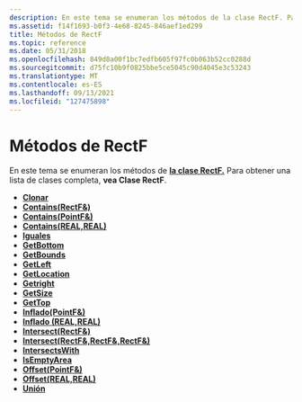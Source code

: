 ```yaml
---
description: En este tema se enumeran los métodos de la clase RectF. Para obtener una lista de clases completa, vea Clase RectF.
ms.assetid: f14f1693-b0f3-4e68-8245-846aef1ed299
title: Métodos de RectF
ms.topic: reference
ms.date: 05/31/2018
ms.openlocfilehash: 849d8a00f1bc7edfb605f97fc0b063b52cc0288d
ms.sourcegitcommit: d75fc10b9f0825bbe5ce5045c90d4045e3c53243
ms.translationtype: MT
ms.contentlocale: es-ES
ms.lasthandoff: 09/13/2021
ms.locfileid: "127475898"
---
```

# <a name="rectf-methods"></a>Métodos de RectF

En este tema se enumeran los métodos de [**la clase RectF.**](/windows/desktop/api/gdiplustypes/nl-gdiplustypes-rectf) Para obtener una lista de clases completa, **vea Clase RectF**.

-   [**Clonar**](/windows/desktop/api/Gdiplustypes/nf-gdiplustypes-rectf-clone)
-   [**Contains(RectF&)**](/windows/win32/api/gdiplustypes/nf-gdiplustypes-rectf-contains(inconstrectf_))
-   [**Contains(PointF&)**](/windows/win32/api/gdiplustypes/nf-gdiplustypes-rectf-contains(inconstpointf_))
-   [**Contains(REAL,REAL)**](/previous-versions//ms534956(v=vs.85))
-   [**Iguales**](/windows/desktop/api/Gdiplustypes/nf-gdiplustypes-rectf-equals)
-   [**GetBottom**](/windows/desktop/api/Gdiplustypes/nf-gdiplustypes-rectf-getbottom)
-   [**GetBounds**](/windows/desktop/api/Gdiplustypes/nf-gdiplustypes-rectf-getbounds)
-   [**GetLeft**](/windows/desktop/api/Gdiplustypes/nf-gdiplustypes-rectf-getleft)
-   [**GetLocation**](/windows/desktop/api/Gdiplustypes/nf-gdiplustypes-rectf-getlocation)
-   [**Getright**](/windows/desktop/api/Gdiplustypes/nf-gdiplustypes-rectf-getright)
-   [**GetSize**](/windows/desktop/api/Gdiplustypes/nf-gdiplustypes-rectf-getsize)
-   [**GetTop**](/windows/desktop/api/Gdiplustypes/nf-gdiplustypes-rectf-gettop)
-   [**Inflado(PointF&)**](/windows/win32/api/gdiplustypes/nf-gdiplustypes-rectf-inflate(inconstpointf_))
-   [**Inflado (REAL,REAL)**](/previous-versions//ms534953(v=vs.85))
-   [**Intersect(RectF&)**](/previous-versions//ms534950(v=vs.85))
-   [**Intersect(RectF&,RectF&,RectF&)**](/windows/win32/api/gdiplustypes/nf-gdiplustypes-rectf-intersect(outrectf__inconstrectf__inconstrectf_))
-   [**IntersectsWith**](/windows/desktop/api/Gdiplustypes/nf-gdiplustypes-rectf-intersectswith)
-   [**IsEmptyArea**](/windows/desktop/api/Gdiplustypes/nf-gdiplustypes-rectf-isemptyarea)
-   [**Offset(PointF&)**](/previous-versions//ms534948(v=vs.85))
-   [**Offset(REAL,REAL)**](/windows/win32/api/gdiplustypes/nf-gdiplustypes-rectf-offset(inreal_inreal))
-   [**Unión**](/windows/desktop/api/Gdiplustypes/nf-gdiplustypes-rectf-union)

 

 
